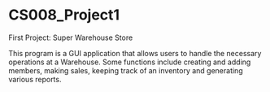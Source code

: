 # CS008_Project1
First Project: Super Warehouse Store

This program is a GUI application that allows users to handle the necessary operations at a Warehouse.
Some functions include creating and adding members, making sales, keeping track of an inventory
and generating various reports. 
